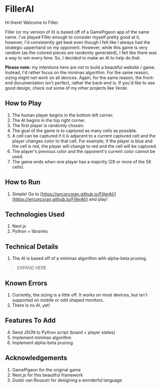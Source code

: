 # FillerAI
Hi there! Welcome to Filler.

Filler (or my version of it) is based off of a GamePigeon app of the same name.
I've played Filler enough to consider myself pretty good at it, however, I'd consistently get beat even though I felt like I always had the strategic upperhand on my opponent. However, while this game is very random (as the colored pieces are randomly generated), I felt like there was a way to win every time. So, I decided to make an AI to help do that.

**Please note:** my intentions here are not to build a beautiful website / game. Instead, I'd rather focus on the minimax algorithm. For the same reason, sizing might not work on all devices. Again, for the same reason, the front-end documentation isn't perfect, rather the back-end is. If you'd like to see good design, check out some of my other projects like *Verde*.  

## How to Play
1. The human player begins in the bottom left corner.
2. The AI begins in the top right corner.
3. The first player is randomly chosen.
4. The goal of the game is to captured as many cells as possible.
5. A cell can be captured if it is adjacent to a current captured cell and the player changes color to that cell. For example, if the player is blue and the cell is red, the player will change to red and the cell will be captured.
6. The player's previous color and the opponent's current color cannot be used.
7. The game ends when one player has a majority (29 or more of the 56 cells).

## How to Run
1. Simple! Go to [https://wrcorcoran.github.io/FillerAI/](https://wrcorcoran.github.io/FillerAI/) and play!

## Technologies Used
1. Next.js
2. Python + libraries

## Technical Details
1. The AI is based off of a minimax algorithm with alpha-beta pruning.
> EXPAND HERE

## Known Errors
1. Currently, the sizing is a little off. It works on most devices, but isn't supported on mobile or odd shaped monitors.
2. There is no AI, yet!

## Features To Add
4. Send JSON to Python script (board + player states)
5. Implement minimax algorithm
6. Implement alpha-beta pruning

## Acknowledgements
1. GamePigeon for the original game
2. Next.js for this beautiful framework
3. Guido van Rossum for designing a wonderful language
